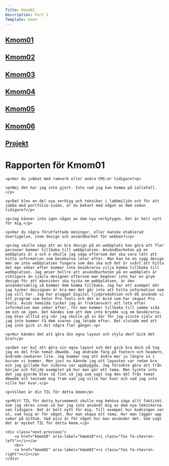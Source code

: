 ```yaml
---
Title: Kmom01
Description: Part 1
Template: kmom
---
```


<div class="sidebar">
    <h2><a href="kmom01">Kmom01</a></h2>
    <h2><a href="kmom02">Kmom02</a></h2>
    <h2><a href="kmom03">Kmom03</a></h2>
    <h2><a href="kmom04">Kmom04</a></h2>
    <h2><a href="kmom05">Kmom05</a></h2>
    <h2><a href="kmom06">Kmom06</a></h2>
    <h2><a href="kmom10">Projekt</a></h2>
</div>

<div class="report">
    <h1>Rapporten för Kmom01</h1>

    <p>Har du jobbat med ramverk eller andra CMS:er tidigare?<p>

    <p>Nej det har jag inte gjort. Inte vad jag kan komma på iallafall.</p>

    <p>Det blev en del nya verktyg och tekniker i labbmiljön och för att jobba med portfolio-sidan, är du bekant med någon av dem sedan tidigare?</p>

    <p>Jag känner inte igen någon av dem nya verkytygen. Det är helt nytt för mig.</p>

    <p>Har du några förutfattade meningar, eller kanske etablerad övertygelse, inom design och användbarhet för webben?</p>

    <p>Jag skulle säga att en bra design på en webbplats kan göra att fler personer kommer tillbaka till webbplatsen. Användbarheten på en webbplats är a och o skulle jag säga eftersom det ska vara lätt att hitta information som besökarna letar efter. Man kan ha en sygg design men om inte webbplatsen fungera som den ska och det är svårt att hitta det man söker efter kommer inte besökrarna vilja komma tillbaka till webbplatsen. Jag anser hellre att användbarheten på en webbplats är viktigare än sjävla designen eftersom man begöver inte har en grym design för att människor ska tycka om webbplatsen, är den användarvänlig så kommer dem komma tillbaka. Jag har ett exempel där jag tycker deisignen är bra men det går inte att hitta information som jag vill har. Jag har pluggat Digital ljudproduktion och då använde vi ett program som heter Pro Tools och det är Avid som har skapat Pro Tools. Avids hemsida tycker jag är fruktansvärt att leta efter information man söker efter, för man kommer tillbaka till samma sida om och om igen. Det kändes som att dem inte brydde sig om besökrarna. Jag blev alltid arg när jag skulle gå in där för jag visste själv att jag inte kommer få dem svaren jag letade efter. Det slutade med att jag inte gick in dit några fler gånger.<p>

    <p>Hur kändes det att göra din egna layout och styla den? Gick det bra?</p>

    <p>Det var kul att göra sin egna layout och det gick bra dock så tog jag en del från temat dbwebb. Jag ändrade färg på footern och headern, ändrade navbaren lite. Jag kommer nog att ändra mer ju längre in i kursen vi kommer. Men just nu kännde jag att layouten var redan bra och jag gillade hur sidorna var uppbyggda. Jag försökte göra att från början och följde exemplet på hur man gör ett tema. Men tyckte inte det jag gjorde blev så fint så jag som sagt tog den del från temat dbwebb och testade mig fram vad jag ville har kvar och vad jag inte ville har kvar.</p>

    <p>Vilken är din TIL för detta kmom</p>

    <p>Mitt TIL för detta kursmoment skulle nog behöva säga allt faktiskt. Som jag skrev innan så har jag inte användt mig av dem nya teknikerna sen tidigare. Det är helt nytt för mig. Till exempel hur kodningen ser ut, vad twig är för något. Hur man skapa ett tema. Hur man lägger upp saker på Github. Vad pico är för något hur man använder det. Som sagt det är mycket TIL för detta kmom.</p>

    <div class="next-previous">
        <a href="kmom10" aria-label="kmom10"><i class="fas fa-chevron-left"></i></a>
        <br>
        <a href="kmom02" aria-label="kmom02"><i class="fas fa-chevron-right"></i></a>
    </div>
</div>
